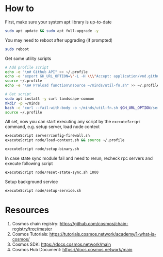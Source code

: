 # How to

First, make sure your system apt library is up-to-date

```bash
sudo apt update && sudo apt full-upgrade -y
```

You may need to reboot after upgrading (if prompted)

```bash
sudo reboot
```

Get some utility scripts

```bash
# Add profile script
echo -e "\n# Github API" >> ~/.profile
echo -e "export GH_URL_OPTION=\"-L -H \\\"Accept: application/vnd.github.raw\\\" -H \\\"X-GitHub-Api-Version: 2022-11-28\\\" https://api.github.com/repos/gguy0406/cosmos-validator/contents\"" >> ~/.profile
source ~/.profile
echo -e "\n# Preload function\nsource ~/minds/util-fn.sh" >> ~/.profile

# Get script
sudo apt install -y curl landscape-common
mkdir -p ~/minds
bash -c "curl --fail-with-body -o ~/minds/util-fn.sh $GH_URL_OPTION/server/util-fn.sh"
source ~/.profile
```

All set, now you can start executing any script by the `executeScript` command, e.g. setup server, load node context

```bash
executeScript server/config-firewall.sh
executeScript node/load-context.sh && source ~/.profile
```

```bash
executeScript node/setup-binary.sh
```

In case state sync module fail and need to rerun, recheck rpc servers and execute following script

```bash
executeScript node/reset-state-sync.sh 1000
```

Setup background service

```bash
executeScript node/setup-service.sh
```

# Resources

1. Cosmos chain registry: https://github.com/cosmos/chain-registry/tree/master
2. Cosmos Tutorials: https://tutorials.cosmos.network/academy/1-what-is-cosmos/
3. Cosmos SDK: https://docs.cosmos.network/main
4. Cosmos Hub Document: https://docs.cosmos.network/main
